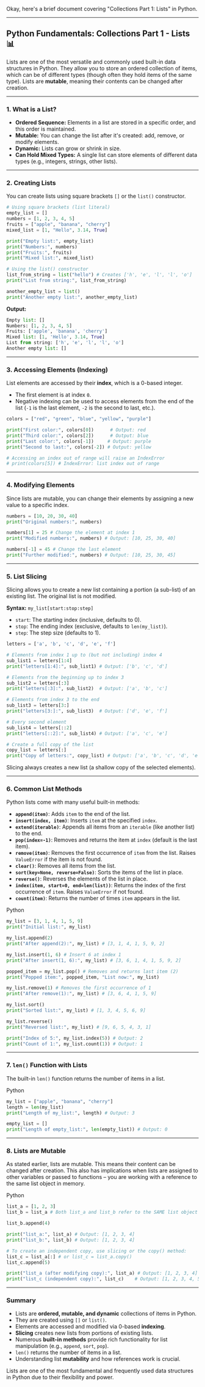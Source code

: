 Okay, here's a brief document covering "Collections Part 1: Lists" in Python.

---

## Python Fundamentals: Collections Part 1 - Lists 📊

Lists are one of the most versatile and commonly used built-in data structures in Python. They allow you to store an ordered collection of items, which can be of different types (though often they hold items of the same type). Lists are **mutable**, meaning their contents can be changed after creation.

---

### 1. What is a List?

- **Ordered Sequence:** Elements in a list are stored in a specific order, and this order is maintained.
- **Mutable:** You can change the list after it's created: add, remove, or modify elements.
- **Dynamic:** Lists can grow or shrink in size.
- **Can Hold Mixed Types:** A single list can store elements of different data types (e.g., integers, strings, other lists).

---

### 2. Creating Lists

You can create lists using square brackets `[]` or the `list()` constructor.



```python
# Using square brackets (list literal)
empty_list = []
numbers = [1, 2, 3, 4, 5]
fruits = ["apple", "banana", "cherry"]
mixed_list = [1, "Hello", 3.14, True]

print("Empty list:", empty_list)
print("Numbers:", numbers)
print("Fruits:", fruits)
print("Mixed list:", mixed_list)

# Using the list() constructor
list_from_string = list("hello") # Creates ['h', 'e', 'l', 'l', 'o']
print("List from string:", list_from_string)

another_empty_list = list()
print("Another empty list:", another_empty_list)
```

**Output:**

```python
Empty list: []
Numbers: [1, 2, 3, 4, 5]
Fruits: ['apple', 'banana', 'cherry']
Mixed list: [1, 'Hello', 3.14, True]
List from string: ['h', 'e', 'l', 'l', 'o']
Another empty list: []
```

---

### 3. Accessing Elements (Indexing)

List elements are accessed by their **index**, which is a 0-based integer.

- The first element is at index `0`.
- Negative indexing can be used to access elements from the end of the list (`-1` is the last element, `-2` is the second to last, etc.).



```python
colors = ["red", "green", "blue", "yellow", "purple"]

print("First color:", colors[0])      # Output: red
print("Third color:", colors[2])      # Output: blue
print("Last color:", colors[-1])     # Output: purple
print("Second to last:", colors[-2]) # Output: yellow

# Accessing an index out of range will raise an IndexError
# print(colors[5]) # IndexError: list index out of range
```

---

### 4. Modifying Elements

Since lists are mutable, you can change their elements by assigning a new value to a specific index.



```python
numbers = [10, 20, 30, 40]
print("Original numbers:", numbers)

numbers[1] = 25 # Change the element at index 1
print("Modified numbers:", numbers) # Output: [10, 25, 30, 40]

numbers[-1] = 45 # Change the last element
print("Further modified:", numbers) # Output: [10, 25, 30, 45]
```

---

### 5. List Slicing

Slicing allows you to create a new list containing a portion (a sub-list) of an existing list. The original list is not modified.

**Syntax:** `my_list[start:stop:step]`

- `start`: The starting index (inclusive, defaults to 0).
- `stop`: The ending index (exclusive, defaults to `len(my_list)`).
- `step`: The step size (defaults to 1).



```python
letters = ['a', 'b', 'c', 'd', 'e', 'f']

# Elements from index 1 up to (but not including) index 4
sub_list1 = letters[1:4]
print("letters[1:4]:", sub_list1) # Output: ['b', 'c', 'd']

# Elements from the beginning up to index 3
sub_list2 = letters[:3]
print("letters[:3]:", sub_list2)  # Output: ['a', 'b', 'c']

# Elements from index 3 to the end
sub_list3 = letters[3:]
print("letters[3:]:", sub_list3)  # Output: ['d', 'e', 'f']

# Every second element
sub_list4 = letters[::2]
print("letters[::2]:", sub_list4) # Output: ['a', 'c', 'e']

# Create a full copy of the list
copy_list = letters[:]
print("Copy of letters:", copy_list) # Output: ['a', 'b', 'c', 'd', 'e', 'f']
```

Slicing always creates a new list (a shallow copy of the selected elements).

---

### 6. Common List Methods

Python lists come with many useful built-in methods:

- **`append(item)`**: Adds `item` to the end of the list.
- **`insert(index, item)`**: Inserts `item` at the specified `index`.
- **`extend(iterable)`**: Appends all items from an `iterable` (like another list) to the end.
- **`pop(index=-1)`**: Removes and returns the item at `index` (default is the last item).
- **`remove(item)`**: Removes the first occurrence of `item` from the list. Raises `ValueError` if the item is not found.
- **`clear()`**: Removes all items from the list.
- **`sort(key=None, reverse=False)`**: Sorts the items of the list in place.
- **`reverse()`**: Reverses the elements of the list in place.
- **`index(item, start=0, end=len(list))`**: Returns the index of the first occurrence of `item`. Raises `ValueError` if not found.
- **`count(item)`**: Returns the number of times `item` appears in the list.

Python

```python
my_list = [3, 1, 4, 1, 5, 9]
print("Initial list:", my_list)

my_list.append(2)
print("After append(2):", my_list) # [3, 1, 4, 1, 5, 9, 2]

my_list.insert(1, 6) # Insert 6 at index 1
print("After insert(1, 6):", my_list) # [3, 6, 1, 4, 1, 5, 9, 2]

popped_item = my_list.pop() # Removes and returns last item (2)
print("Popped item:", popped_item, "List now:", my_list)

my_list.remove(1) # Removes the first occurrence of 1
print("After remove(1):", my_list) # [3, 6, 4, 1, 5, 9]

my_list.sort()
print("Sorted list:", my_list) # [1, 3, 4, 5, 6, 9]

my_list.reverse()
print("Reversed list:", my_list) # [9, 6, 5, 4, 3, 1]

print("Index of 5:", my_list.index(5)) # Output: 2
print("Count of 1:", my_list.count(1)) # Output: 1
```

---

### 7. `len()` Function with Lists

The built-in `len()` function returns the number of items in a list.

Python

```python
my_list = ["apple", "banana", "cherry"]
length = len(my_list)
print("Length of my_list:", length) # Output: 3

empty_list = []
print("Length of empty_list:", len(empty_list)) # Output: 0
```

---

### 8. Lists are Mutable

As stated earlier, lists are mutable. This means their content can be changed after creation. This also has implications when lists are assigned to other variables or passed to functions – you are working with a reference to the same list object in memory.

Python

```python
list_a = [1, 2, 3]
list_b = list_a # Both list_a and list_b refer to the SAME list object

list_b.append(4)

print("list_a:", list_a) # Output: [1, 2, 3, 4]
print("list_b:", list_b) # Output: [1, 2, 3, 4]

# To create an independent copy, use slicing or the copy() method:
list_c = list_a[:] # or list_c = list_a.copy()
list_c.append(5)

print("list_a (after modifying copy):", list_a) # Output: [1, 2, 3, 4]
print("list_c (independent copy):", list_c)    # Output: [1, 2, 3, 4, 5]
```

---

### Summary

- Lists are **ordered, mutable, and dynamic** collections of items in Python.
- They are created using `[]` or `list()`.
- Elements are accessed and modified via 0-based **indexing**.
- **Slicing** creates new lists from portions of existing lists.
- Numerous **built-in methods** provide rich functionality for list manipulation (e.g., `append`, `sort`, `pop`).
- `len()` returns the number of items in a list.
- Understanding list **mutability** and how references work is crucial.

Lists are one of the most fundamental and frequently used data structures in Python due to their flexibility and power.